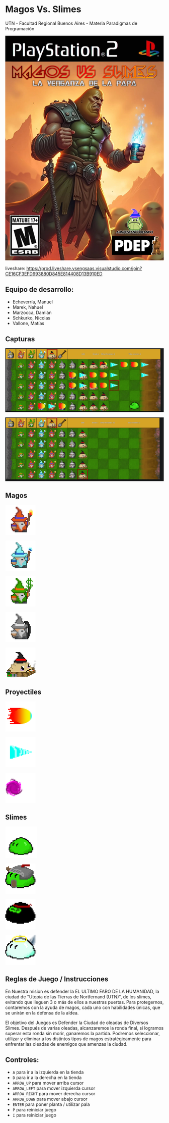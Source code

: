 #  Magos Vs. Slimes
UTN - Facultad Regional Buenos Aires - Materia Paradigmas de Programación

![portada](Cosas_juego/portada/PropuestaApha.jpg)


liveshare: https://prod.liveshare.vsengsaas.visualstudio.com/join?CE16CF3EFD993880D845E814408D13B910ED

## Equipo de desarrollo: 

- Echeverría, Manuel
- Marek, Nahuel
- Marzocca, Damián
- Schkurko, Nicolas
- Vallone, Matías
 

## Capturas 

![captura1](Cosas_juego/screen1.png)

![captura2](Cosas_juego/screen2.png)

## Magos

![mago fuego](assets/magoFuego.png) 

![mago hielo](assets/magoHielo.png)

![mago irlandes](assets/magoHealer.png)

![mago piedra](assets/magoPiedra.png)

![papajhon](assets/magoExplosivo.png)

## Proyectiles

![proyectil Normal](assets/p.proyectilFuego.png)

![proyectil Penetrante](assets/p.proyectilHielo.png)

![superProyectil](assets/p.superProyectil-1.png)

## Slimes

![slimeBasico](Cosas_juego/slime_base.png)

![slimeGuerrero](assets/s.slimeGuerrero.png)

![slimeNinja](assets/s.slimeNinja.png)

![slimeBlessed](assets/s.slimeBlessed.png)



## Reglas de Juego / Instrucciones
En Nuestra mision es defender la EL ULTIMO FARO DE LA HUMANIDAD, la ciudad de "Utopía de las Tierras de Nortfernand (UTN)", de los slimes, evitando que lleguen 3 o más de ellos a nuestras puertas. Para protegernos, contaremos con la ayuda de magos, cada uno con habilidades únicas, que se unirán en la defensa de la aldea.

El objetivo del Juegos es Defender la Ciudad de oleadas de Diversos Slimes. Después de varias oleadas, alcanzaremos la ronda final, si logramos superar esta ronda sin morir, ganaremos la partida.
Podremos seleccionar, utilizar y eliminar a los distintos tipos de magos estratégicamente para enfrentar las oleadas de enemigos que amenzas la ciudad. 

## Controles:

- `A` para ir a la izquierda en la tienda
- `D` para ir a la derecha en la tienda
- `ARROW_UP` para mover arriba cursor
- `ARROW_LEFT` para mover izquierda cursor
- `ARROW_RIGHT` para mover derecha cursor
- `ARROW_DOWN` para mover abajo cursor
- `ENTER` para poner planta / utilizar pala
- `P` para reiniciar juego
- `I` para reiniciar juego